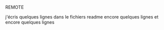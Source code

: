 REMOTE

j'écris quelques lignes dans le fichiers readme
encore quelques lignes
et encore quelques lignes 

